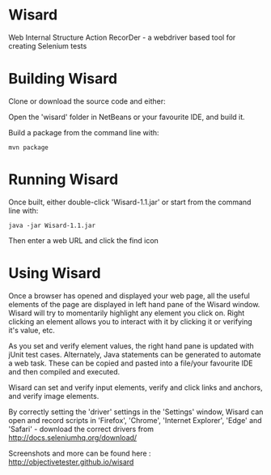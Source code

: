 Wisard
======

Web Internal Structure Action RecorDer - a webdriver based tool for creating Selenium tests

Building Wisard
===============

Clone or download the source code and either:

Open the 'wisard' folder in NetBeans or your favourite IDE, and build it.

Build a package from the command line with:

    mvn package 


Running Wisard
==============

Once built, either double-click 'Wisard-1.1.jar' or start from the command line with:

    java -jar Wisard-1.1.jar
    

Then enter a web URL and click the find icon

Using Wisard
============
Once a browser has opened and displayed your web page, all the useful elements of the page are displayed in left hand pane of the Wisard window. Wisard will try to momentarily highlight any element you click on. Right clicking an element allows you to interact with it by clicking it or verifying it's value, etc.

As you set and verify element values, the right hand pane is updated with jUnit test cases. Alternately, Java statements can be generated to automate a web task. These can be copied and pasted into a file/your favourite IDE and then compiled and executed.

Wisard can set and verify input elements, verify and click links and anchors, and verify image elements.

By correctly setting the 'driver' settings in the 'Settings' window, Wisard can open and record scripts in 'Firefox', 'Chrome', 'Internet Explorer', 'Edge' and 'Safari' - download the correct drivers from http://docs.seleniumhq.org/download/


Screenshots and more can be found here : http://objectivetester.github.io/wisard
